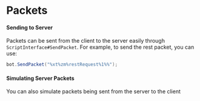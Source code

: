 Packets
======
#### Sending to Server
Packets can be sent from the client to the server easily through `ScriptInterface#SendPacket`. For example, to send the rest packet, you can use:

```csharp
bot.SendPacket("%xt%zm%restRequest%1%%");
```

#### Simulating Server Packets
You can also simulate packets being sent from the server to the client